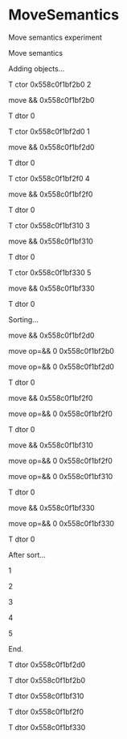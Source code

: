 # MoveSemantics
Move semantics experiment

Move semantics

Adding objects...

T ctor 0x558c0f1bf2b0 2

move && 0x558c0f1bf2b0

T dtor 0

T ctor 0x558c0f1bf2d0 1

move && 0x558c0f1bf2d0

T dtor 0

T ctor 0x558c0f1bf2f0 4

move && 0x558c0f1bf2f0

T dtor 0

T ctor 0x558c0f1bf310 3

move && 0x558c0f1bf310

T dtor 0

T ctor 0x558c0f1bf330 5

move && 0x558c0f1bf330

T dtor 0



Sorting...

move && 0x558c0f1bf2d0

move op=&& 0 0x558c0f1bf2b0

move op=&& 0 0x558c0f1bf2d0

T dtor 0

move && 0x558c0f1bf2f0

move op=&& 0 0x558c0f1bf2f0

T dtor 0

move && 0x558c0f1bf310

move op=&& 0 0x558c0f1bf2f0

move op=&& 0 0x558c0f1bf310

T dtor 0

move && 0x558c0f1bf330

move op=&& 0 0x558c0f1bf330

T dtor 0



After sort...

1

2

3

4

5

End.



T dtor 0x558c0f1bf2d0

T dtor 0x558c0f1bf2b0

T dtor 0x558c0f1bf310

T dtor 0x558c0f1bf2f0

T dtor 0x558c0f1bf330
